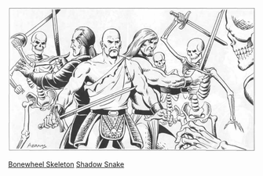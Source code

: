 ![](attachments/Pasted%20image%2020230119095200.png)


[Bonewheel Skeleton](../Beastiary/Bonewheel%20Skeleton.md)
[Shadow Snake](../Beastiary/Shadow%20Snake.md)
